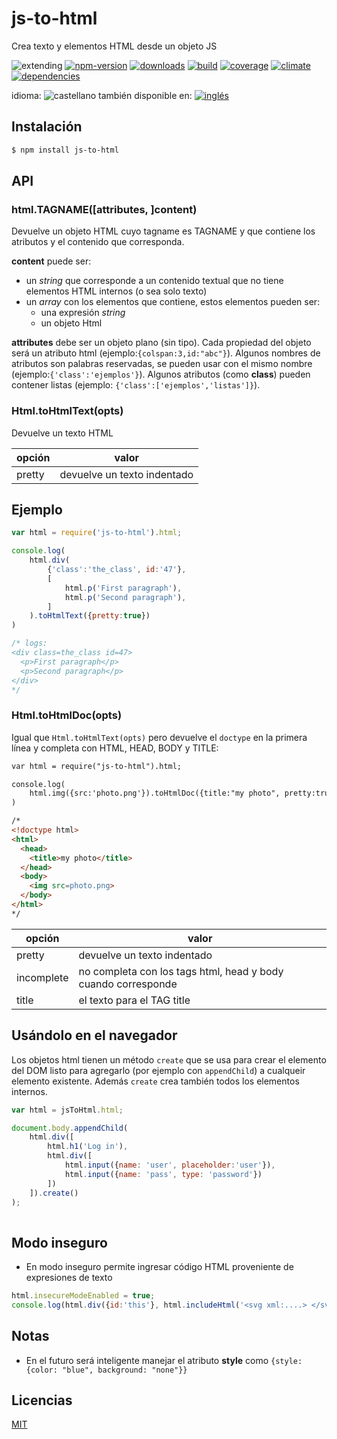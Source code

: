 <!--multilang v0 es:LEEME.md en:README.md -->
# js-to-html

<!--lang:es-->

Crea texto y elementos HTML desde un objeto JS

<!--lang:en--]

Create HTML text from JS object

[!--lang:*-->

<!-- cucardas -->
![extending](https://img.shields.io/badge/stability-extending-orange.svg)
[![npm-version](https://img.shields.io/npm/v/js-to-html.svg)](https://npmjs.org/package/js-to-html)
[![downloads](https://img.shields.io/npm/dm/js-to-html.svg)](https://npmjs.org/package/js-to-html)
[![build](https://img.shields.io/travis/codenautas/js-to-html/master.svg)](https://travis-ci.org/codenautas/js-to-html)
[![coverage](https://img.shields.io/coveralls/codenautas/js-to-html/master.svg)](https://coveralls.io/r/codenautas/js-to-html)
[![climate](https://img.shields.io/codeclimate/github/codenautas/js-to-html.svg)](https://codeclimate.com/github/codenautas/js-to-html)
[![dependencies](https://img.shields.io/david/codenautas/js-to-html.svg)](https://david-dm.org/codenautas/js-to-html)

<!--multilang buttons-->

idioma: ![castellano](https://raw.githubusercontent.com/codenautas/multilang/master/img/lang-es.png)
también disponible en:
[![inglés](https://raw.githubusercontent.com/codenautas/multilang/master/img/lang-en.png)](README.md)

<!--lang:es-->
## Instalación

<!--lang:en--]
## Install

[!--lang:*-->

```sh
$ npm install js-to-html
```

## API

### html.TAGNAME([attributes, ]content)
<!--lang:es-->

Devuelve un objeto HTML cuyo tagname es TAGNAME y que contiene los atributos y el contenido que corresponda. 

<!--lang:en--]
Returns an Html object with TAGNAME, attributes and content. 

<!--lang:es-->
**content** puede ser:
 * un *string* que corresponde a un contenido textual que no tiene elementos HTML internos (o sea solo texto)
 * un *array* con los elementos que contiene, estos elementos pueden ser:
   * una expresión *string*
   * un objeto Html

<!--lang:en--]

**content** could be
 * a string expression
 * an array of children. Each child could be
   * a string expression
   * an Html object

[!--lang:es-->

**attributes** debe ser un objeto plano (sin tipo). 
Cada propiedad del objeto será un atributo html (ejemplo:`{colspan:3,id:"abc"}`).
Algunos nombres de atributos son palabras reservadas, se pueden usar con el mismo nombre (ejemplo:`{'class':'ejemplos'}`).
Algunos atributos (como **class**) pueden contener listas (ejemplo: `{'class':['ejemplos','listas']}`).
   
<!--lang:en--]

**attributes** must be a plain object. Each property of the object will be an html attribute (example: `{colspan:3, id:"abc"}`). 
Some attributes names are reserved words, you can use them with the same name (example: `{class:'examples'}`). 
Some attributes (like **class**) could contain lists (example: `{class:['examples', 'lists']}`). 

[!--lang:*-->
### Html.toHtmlText(opts)

<!--lang:es-->
Devuelve un texto HTML

<!--lang:en--]
Returns an Html Text

<!--lang:es-->
opción  | valor
-----|-------
pretty | devuelve un texto indentado

<!--lang:en--]
opt  | value
-----|-------
pretty | returns a pretty and indented text

[!--lang:es-->
## Ejemplo
<!--lang:en--]
## Example

[!--lang:*-->
```js
var html = require('js-to-html').html;

console.log(
    html.div(
        {'class':'the_class', id:'47'},
        [
            html.p('First paragraph'),
            html.p('Second paragraph'),
        ]
    ).toHtmlText({pretty:true})
)

/* logs:
<div class=the_class id=47>
  <p>First paragraph</p>
  <p>Second paragraph</p>
</div>
*/
```

<!--lang:*-->
### Html.toHtmlDoc(opts)

<!--lang:es-->
Igual que `Html.toHtmlText(opts)` pero devuelve el `doctype` en la primera línea y completa con HTML, HEAD, BODY y TITLE:

<!--lang:en--]
Same as `Html.toHtmlText(opts)` but returns `doctype` in the first line and completes with con HTML, HEAD, BODY and TITLE elements:

[!--lang:*-->

```html
var html = require("js-to-html").html;

console.log(
    html.img({src:'photo.png'}).toHtmlDoc({title:"my photo", pretty:true})
)

/*
<!doctype html>
<html>
  <head>
    <title>my photo</title>
  </head>
  <body>
    <img src=photo.png>
  </body>
</html>
*/
```

<!--lang:es-->
opción     | valor
-----------|-------
pretty     | devuelve un texto indentado
incomplete | no completa con los tags html, head y body cuando corresponde
title      | el texto para el TAG title

<!--lang:en--]
opt        | value
-----------|-------
pretty     | returns a pretty and indented text
incomplete | do not complete with  html, head y body tags
title      | text title

<!--lang:es-->
## Usándolo en el navegador

Los objetos html tienen un método `create` que se usa para crear el elemento del DOM
listo para agregarlo (por ejemplo con `appendChild`) a cualqueir elemento existente. 
Además `create` crea también todos los elementos internos. 

<!--lang:en--]
## Using with DOM in client-side

All html objects have a `create` method that build a DOM Element ready to append to a existing one. 
`create` builds the element and inside elements too. 

[!--lang:*-->
```js
var html = jsToHtml.html;

document.body.appendChild(
    html.div([
        html.h1('Log in'),
        html.div([
            html.input({name: 'user', placeholder:'user'}),
            html.input({name: 'pass', type: 'password'})
        ])
    ]).create()
);
  
```

<!--lang:es-->
## Modo inseguro
 * En modo inseguro permite ingresar código HTML proveniente de expresiones de texto

<!--lang:en--]
## Insecure mode

[!--lang:*-->

```js
html.insecureModeEnabled = true;
console.log(html.div({id:'this'}, html.includeHtml('<svg xml:....> </svg>')));
```
 
<!--lang:es-->
## Notas
 * En el futuro será inteligente manejar el atributo **style** como `{style:{color: "blue", background: "none"}}`

<!--lang:en--]
## Notes
 * In the future it will be smart to handle **style** attribute like `{style:{color: "blue", background: "none"}}`
 
[!--lang:es-->

## Licencias

<!--lang:en--]
## License

[!--lang:*-->

[MIT](LICENSE)
